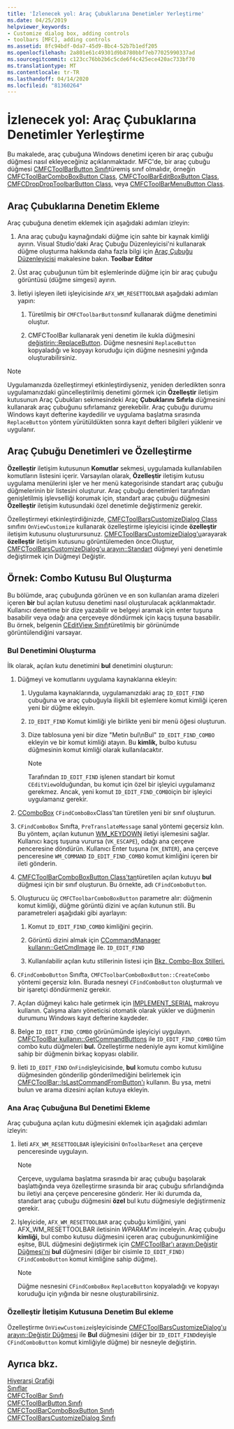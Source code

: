```yaml
---
title: 'İzlenecek yol: Araç Çubuklarına Denetimler Yerleştirme'
ms.date: 04/25/2019
helpviewer_keywords:
- Customize dialog box, adding controls
- toolbars [MFC], adding controls
ms.assetid: 8fc94bdf-0da7-45d9-8bc4-52b7b1edf205
ms.openlocfilehash: 2a801e61c49301d9b8780bbf7eb77025990337ad
ms.sourcegitcommit: c123cc76bb2b6c5cde6f4c425ece420ac733bf70
ms.translationtype: MT
ms.contentlocale: tr-TR
ms.lasthandoff: 04/14/2020
ms.locfileid: "81360264"
---
```

# <a name="walkthrough-putting-controls-on-toolbars"></a>İzlenecek yol: Araç Çubuklarına Denetimler Yerleştirme

Bu makalede, araç çubuğuna Windows denetimi içeren bir araç çubuğu düğmesi nasıl ekleyeceğiniz açıklanmaktadır. MFC'de, bir araç çubuğu düğmesi [CMFCToolBarButton Sınıfı](../mfc/reference/cmfctoolbarbutton-class.md)türemiş sınıf olmalıdır, örneğin [CMFCToolBarComboBoxButton Class](../mfc/reference/cmfctoolbarcomboboxbutton-class.md), [CMFCToolBarEditBoxButton Class](../mfc/reference/cmfctoolbareditboxbutton-class.md), [CMFCDropDropToolbarButton Class](../mfc/reference/cmfcdropdowntoolbarbutton-class.md), veya [CMFCToolBarMenuButton Class](../mfc/reference/cmfctoolbarmenubutton-class.md).

## <a name="adding-controls-to-toolbars"></a>Araç Çubuklarına Denetim Ekleme

Araç çubuğuna denetim eklemek için aşağıdaki adımları izleyin:

1. Ana araç çubuğu kaynağındaki düğme için sahte bir kaynak kimliği ayırın. Visual Studio'daki Araç Çubuğu Düzenleyicisi'ni kullanarak düğme oluşturma hakkında daha fazla bilgi için [Araç Çubuğu Düzenleyicisi](../windows/toolbar-editor.md) makalesine bakın. **Toolbar Editor**

1. Üst araç çubuğunun tüm bit eşlemlerinde düğme için bir araç çubuğu görüntüsü (düğme simgesi) ayırın.

1. İletiyi işleyen ileti işleyicisinde `AFX_WM_RESETTOOLBAR` aşağıdaki adımları yapın:

   1. Türetilmiş bir `CMFCToolbarButton`sınıf kullanarak düğme denetimini oluştur.

   1. CMFCToolBar kullanarak yeni denetim ile kukla düğmesini [değiştirin::ReplaceButton](../mfc/reference/cmfctoolbar-class.md#replacebutton). Düğme nesnesini `ReplaceButton` kopyaladığı ve kopyayı koruduğu için düğme nesnesini yığında oluşturabilirsiniz.

> [!NOTE]
> Uygulamanızda özelleştirmeyi etkinleştirdiyseniz, yeniden derledikten sonra uygulamanızdaki güncelleştirilmiş denetimi görmek için **Özelleştir** iletişim kutusunun Araç Çubukları sekmesindeki Araç **Çubuklarını** **Sıfırla** düğmesini kullanarak araç çubuğunu sıfırlamanız gerekebilir. Araç çubuğu durumu Windows kayıt defterine kaydedilir ve uygulama başlatma sırasında `ReplaceButton` yöntem yürütüldükten sonra kayıt defteri bilgileri yüklenir ve uygulanır.

## <a name="toolbar-controls-and-customization"></a>Araç Çubuğu Denetimleri ve Özelleştirme

**Özelleştir** iletişim kutusunun **Komutlar** sekmesi, uygulamada kullanılabilen komutların listesini içerir. Varsayılan olarak, **Özelleştir** iletişim kutusu uygulama menülerini işler ve her menü kategorisinde standart araç çubuğu düğmelerinin bir listesini oluşturur. Araç çubuğu denetimleri tarafından genişletilmiş işlevselliği korumak için, standart araç çubuğu düğmesini **Özelleştir** iletişim kutusundaki özel denetimle değiştirmeniz gerekir.

Özelleştirmeyi etkinleştirdiğinizde, [CMFCToolBarsCustomizeDialog Class](../mfc/reference/cmfctoolbarscustomizedialog-class.md) sınıfını `OnViewCustomize` kullanarak özelleştirme işleyicisi içinde **özelleştir** iletişim kutusunu oluşturursunuz. [CMFCToolBarsCustomizeDialog'u](../mfc/reference/cmfctoolbarscustomizedialog-class.md#create)arayarak **özelleştir** iletişim kutusunu görüntülemeden önce:Oluştur, [CMFCToolBarsCustomizeDialog'u arayın::Standart](../mfc/reference/cmfctoolbarscustomizedialog-class.md#replacebutton) düğmeyi yeni denetimle değiştirmek için Düğmeyi Değiştir.

## <a name="example-creating-a-find-combo-box"></a>Örnek: Combo Kutusu Bul Oluşturma

Bu bölümde, araç çubuğunda görünen ve en son kullanılan arama dizeleri içeren **bir** bul açılan kutusu denetimi nasıl oluşturulacak açıklanmaktadır. Kullanıcı denetime bir dize yazabilir ve belgeyi aramak için enter tuşuna basabilir veya odağı ana çerçeveye döndürmek için kaçış tuşuna basabilir. Bu örnek, belgenin [CEditView Sınıfı](../mfc/reference/ceditview-class.md)türetilmiş bir görünümde görüntülendiğini varsayar.

### <a name="creating-the-find-control"></a>Bul Denetimini Oluşturma

İlk olarak, açılan kutu denetimini **bul** denetimini oluşturun:

1. Düğmeyi ve komutlarını uygulama kaynaklarına ekleyin:

   1. Uygulama kaynaklarında, uygulamanızdaki araç `ID_EDIT_FIND` çubuğuna ve araç çubuğuyla ilişkili bit eşlemlere komut kimliği içeren yeni bir düğme ekleyin.

   1. `ID_EDIT_FIND` Komut kimliği yle birlikte yeni bir menü öğesi oluşturun.

   1. Dize tablosuna yeni bir dize "Metin bul\nBul" `ID_EDIT_FIND_COMBO` ekleyin ve bir komut kimliği atayın. Bu **kimlik,** bulbo kutusu düğmesinin komut kimliği olarak kullanılacaktır.

        > [!NOTE]
        > Tarafından `ID_EDIT_FIND` işlenen standart bir komut `CEditView`olduğundan, bu komut için özel bir işleyici uygulamanız gerekmez.  Ancak, yeni komut `ID_EDIT_FIND_COMBO`için bir işleyici uygulamanız gerekir.

1. [CComboBox](../mfc/reference/ccombobox-class.md) `CFindComboBox`Class'tan türetilen yeni bir sınıf oluşturun.

1. `CFindComboBox` Sınıfta, `PreTranslateMessage` sanal yöntemi geçersiz kılın. Bu yöntem, açılan kutunun [WM_KEYDOWN](/windows/win32/inputdev/wm-keydown) iletiyi işlemesini sağlar. Kullanıcı kaçış tuşuna vurursa (`VK_ESCAPE`), odağı ana çerçeve penceresine döndürün. Kullanıcı Enter tuşuna (`VK_ENTER`), ana çerçeve penceresine `WM_COMMAND` `ID_EDIT_FIND_COMBO` komut kimliğini içeren bir ileti gönderin.

1. [CMFCToolBarComboBoxButton Class'tan](../mfc/reference/cmfctoolbarcomboboxbutton-class.md)türetilen açılan kutuyu **bul** düğmesi için bir sınıf oluşturun. Bu örnekte, adı `CFindComboButton`.

1. Oluşturucu üç `CMFCToolbarComboBoxButton` parametre alır: düğmenin komut kimliği, düğme görüntü dizini ve açılan kutunun stili. Bu parametreleri aşağıdaki gibi ayarlayın:

   1. Komut `ID_EDIT_FIND_COMBO` kimliğini geçirin.

   1. Görüntü dizini almak için [CCommandManager kullanın::GetCmdImage](reference/internal-classes.md) ile. `ID_EDIT_FIND`

   1. Kullanılabilir açılan kutu stillerinin listesi için [Bkz. Combo-Box Stilleri.](../mfc/reference/styles-used-by-mfc.md#combo-box-styles)

1. `CFindComboButton` Sınıfta, `CMFCToolbarComboBoxButton::CreateCombo` yöntemi geçersiz kılın. Burada nesneyi `CFindComboButton` oluşturmalı ve bir işaretçi döndürmeniz gerekir.

1. Açılan düğmeyi kalıcı hale getirmek için [IMPLEMENT_SERIAL](../mfc/reference/run-time-object-model-services.md#implement_serial) makroyu kullanın. Çalışma alanı yöneticisi otomatik olarak yükler ve düğmenin durumunu Windows kayıt defterine kaydeder.

1. Belge `ID_EDIT_FIND_COMBO` görünümünde işleyiciyi uygulayın. [CMFCToolBar kullanın::GetCommandButtons](../mfc/reference/cmfctoolbar-class.md#getcommandbuttons) ile `ID_EDIT_FIND_COMBO` tüm combo kutu düğmeleri **bul.** Özelleştirme nedeniyle aynı komut kimliğine sahip bir düğmenin birkaç kopyası olabilir.

1. İleti `ID_EDIT_FIND` `OnFind`işleyicisinde, **bul** komutu combo kutusu düğmesinden gönderilip gönderilmediğini belirlemek için [CMFCToolBar::IsLastCommandFromButton'ı](../mfc/reference/cmfctoolbar-class.md#islastcommandfrombutton) kullanın. Bu ysa, metni bulun ve arama dizesini açılan kutuya ekleyin.

### <a name="adding-the-find-control-to-the-main-toolbar"></a>Ana Araç Çubuğuna Bul Denetimi Ekleme

Araç çubuğuna açılan kutu düğmesini eklemek için aşağıdaki adımları izleyin:

1. İleti `AFX_WM_RESETTOOLBAR` işleyicisini `OnToolbarReset` ana çerçeve penceresinde uygulayın.

    > [!NOTE]
    > Çerçeve, uygulama başlatma sırasında bir araç çubuğu başolarak başlattığında veya özelleştirme sırasında bir araç çubuğu sıfırlandığında bu iletiyi ana çerçeve penceresine gönderir. Her iki durumda da, standart araç çubuğu düğmesini **özel** bul kutu düğmesiyle değiştirmeniz gerekir.

1. Işleyicide, `AFX_WM_RESETTOOLBAR` araç çubuğu kimliğini, yani AFX_WM_RESETTOOLBAR iletisinin *WPARAM'ını* inceleyin. Araç çubuğu **kimliği,** bul combo kutusu düğmesini içeren araç çubuğununkimliğine eşitse, BUL düğmesini değiştirmek için [CMFCToolBar'ı arayın:Değiştir Düğmesi'ni](../mfc/reference/cmfctoolbar-class.md#replacebutton) **bul** düğmesini (diğer bir cisimle `ID_EDIT_FIND)` `CFindComboButton` komut kimliğine sahip düğme).

    > [!NOTE]
    > Düğme nesnesini `CFindComboBox` `ReplaceButton` kopyaladığı ve kopyayı koruduğu için yığında bir nesne oluşturabilirsiniz.

### <a name="adding-the-find-control-to-the-customize-dialog-box"></a>Özelleştir İletişim Kutusuna Denetim Bul ekleme

Özelleştirme `OnViewCustomize`işleyicisinde [CMFCToolBarsCustomizeDialog'u arayın::Değiştir Düğmesi](../mfc/reference/cmfctoolbarscustomizedialog-class.md#replacebutton) ile **Bul** düğmesini (diğer bir `ID_EDIT_FIND`deyişle `CFindComboButton` komut kimliğiyle düğme) bir nesneyle değiştirin.

## <a name="see-also"></a>Ayrıca bkz.

[Hiyerarşi Grafiği](../mfc/hierarchy-chart.md)<br/>
[Sınıflar](../mfc/reference/mfc-classes.md)<br/>
[CMFCToolBar Sınıfı](../mfc/reference/cmfctoolbar-class.md)<br/>
[CMFCToolBarButton Sınıfı](../mfc/reference/cmfctoolbarbutton-class.md)<br/>
[CMFCToolBarComboBoxButton Sınıfı](../mfc/reference/cmfctoolbarcomboboxbutton-class.md)<br/>
[CMFCToolBarsCustomizeDialog Sınıfı](../mfc/reference/cmfctoolbarscustomizedialog-class.md)
